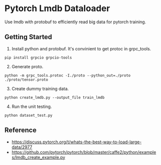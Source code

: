 # Pytorch Lmdb Dataloader
Use lmdb with protobuf to efficiently read big data for pytorch training.

## Getting Started
1. Install python and protobuf. It's convinient to get protoc in grpc_tools.
```shell
pip install grpcio grpcio-tools
```
2. Generate proto.
```shell
python -m grpc_tools.protoc -I./proto --python_out=./proto ./proto/tensor.proto
```
3. Create dummy training data.
```shell
python create_lmdb.py --output_file train_lmdb
```
4. Run the unit testing.
```shell
python dataset_test.py
```

## Reference
* https://discuss.pytorch.org/t/whats-the-best-way-to-load-large-data/2977
* https://github.com/pytorch/pytorch/blob/master/caffe2/python/examples/lmdb_create_example.py
